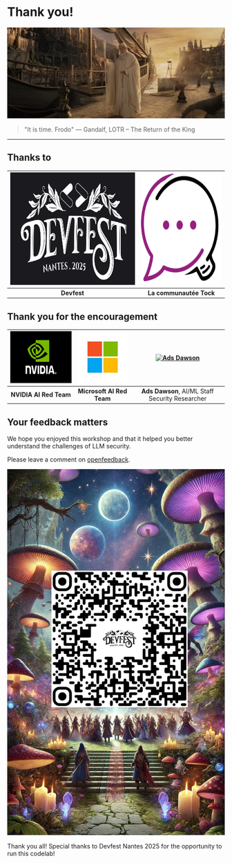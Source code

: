 # Thank you!
[![openfeedback-devfest-2025](img/the_grey_havens.png)](https://www.youtube.com/watch?v=l-5U_ZM-vkA)

> "It is time. Frodo" — Gandalf, LOTR – The Return of the King

---

## Thanks to

| [<img src="img/devfest-nantes-2025.png"  alt="devfest" weight="" height="260">](https://devfest2025.gdgnantes.com/)		  | [<img src="img/tock-studio.png"  alt="Tock Studio" weight="" height="260">](https://doc.tock.ai/)		  |
|:----------------------------------------------------------------------------------------------------------------------:|:----------------------------------------------------------------------------------------------------:|
|                                                      **Devfest**                                                       |                                       **La communautée Tock**                                        |


## Thank you for the encouragement

| [<img src="img/NVIDIA-logo.jpg"  alt="NVIDIA AI Red Team" weight="" height="120" >](https://nvidia.com/)		 | [<img src="img/microsoft-logo.jpg"  alt="Microsoft AI Red Team" weight="" height="120" >](https://learn.microsoft.com/fr-fr/security/ai-red-team/)	 | [<img src="https://avatars.githubusercontent.com/u/104169244?v=4"  alt="Ads Dawson" weight="" height="120" >](https://www.linkedin.com/in/adamdawson0/) |
|:----------------------------------------------------------------------------------------------------------:|:---------------------------------------------------------------------------------------------------------------------------------------------------:|:-------------------------------------------------------------------------------------------------------------:|
|                                           **NVIDIA AI Red Team**                                           |                                                              **Microsoft AI Red Team**                                                              |                               **Ads Dawson**,  AI/ML Staff Security Researcher                                |


## Your feedback matters

We hope you enjoyed this workshop and that it helped you better understand the challenges of LLM security.

Please leave a comment on [openfeedback](https://openfeedback.io/devfestnantes2025/2025-10-17/laguerredespromptsattaquesdefensesauroyaumedesllm).

[![openfeedback-devfest-2025](img/fantastic.png)](https://openfeedback.io/devfestnantes2025/2025-10-17/laguerredespromptsattaquesdefensesauroyaumedesllm)

Thank you all! Special thanks to Devfest Nantes 2025 for the opportunity to run this codelab!
